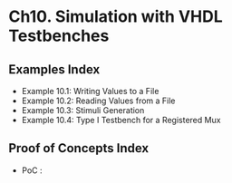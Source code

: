 # Ch10. Simulation with VHDL Testbenches

## Examples Index
* Example 10.1: Writing Values to a File
* Example 10.2: Reading Values from a File
* Example 10.3: Stimuli Generation
* Example 10.4: Type I Testbench for a Registered Mux

## Proof of Concepts Index
* PoC :  
